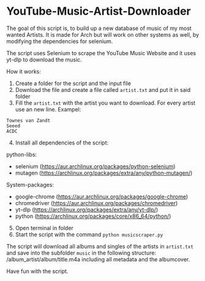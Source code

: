 # YouTube-Music-Artist-Downloader
The goal of this script is, to build up a new database of music of my most wanted Artists. It is made for Arch but will work on other systems as well, by modifying the dependencies for selenium.

The script uses Selenium to scrape the YouTube Music Website and it uses yt-dlp to download the music.

How it works:
1. Create a folder for the script and the input file
2. Download the file and create a file called `artist.txt` and put it in said folder
3. Fill the `artist.txt` with the artist you want to download. For every artist use an new line.
Exampel:
```
Townes van Zandt
Seeed
ACDC
```
4. Install all dependencies of the script:<br />

python-libs:<br />
- selenium (https://aur.archlinux.org/packages/python-selenium)
- mutagen (https://archlinux.org/packages/extra/any/python-mutagen/)

System-packages:<br />
- google-chrome (https://aur.archlinux.org/packages/google-chrome)
- chromedriver (https://aur.archlinux.org/packages/chromedriver)
- yt-dlp (https://archlinux.org/packages/extra/any/yt-dlp/)
- python (https://archlinux.org/packages/core/x86_64/python/)

5. Open terminal in folder
6. Start the script with the command `python musicscraper.py`

The script will download all albums and singles of the artists in `artist.txt` and save into the subfolder `music` in the following structure: /album_artist/album/title.m4a including all metadata and the albumcover.

Have fun with the script.
